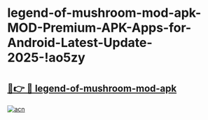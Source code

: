 # legend-of-mushroom-mod-apk-MOD-Premium-APK-Apps-for-Android-Latest-Update-2025-!ao5zy

# <h2><a href="https://6mw8cq.esa.edu.pl?title=legend-of-mushroom-mod-apk&ref=ao5zy">🔗👉 🔴 legend-of-mushroom-mod-apk</a></h2>

[![acn](https://github.com/user-attachments/assets/0f9c940e-d8b0-45ae-aac7-cd30a18b3e1c)](https://6mw8cq.esa.edu.pl?title=legend-of-mushroom-mod-apk&ref=ao5zy)

